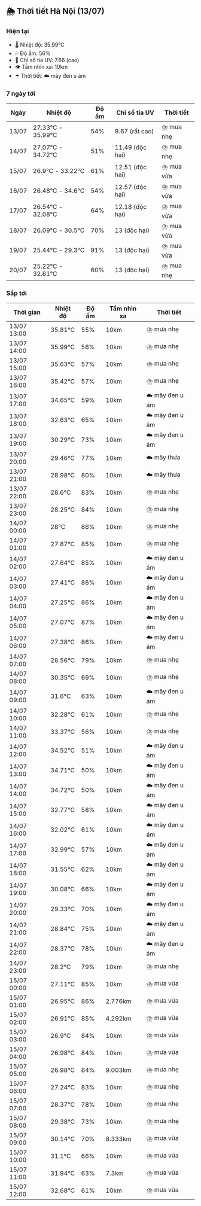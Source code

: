 ## 🌦️ Thời tiết Hà Nội (13/07)

### Hiện tại

- 🌡️ Nhiệt độ: 35.99℃
- 💦 Độ ẩm: 56%
- 🌟 Chỉ số tia UV: 7.66 (cao)
- 👁️ Tầm nhìn xa: 10km
- ☂️ Thời tiết: ☁️ mây đen u ám

### 7 ngày tới

| Ngày | Nhiệt độ | Độ ẩm | Chỉ số tia UV | Thời tiết |
| --- | --- | --- | --- | --- |
| 13/07 | 27.33℃ - 35.99℃ | 54% | 9.67 (rất cao) | ⛈️ mưa nhẹ |
| 14/07 | 27.07℃ - 34.72℃ | 51% | 11.49 (độc hại) | ⛈️ mưa nhẹ |
| 15/07 | 26.9℃ - 33.22℃ | 61% | 12.51 (độc hại) | ⛈️ mưa vừa |
| 16/07 | 26.48℃ - 34.6℃ | 54% | 12.57 (độc hại) | ⛈️ mưa vừa |
| 17/07 | 26.54℃ - 32.08℃ | 64% | 12.18 (độc hại) | ⛈️ mưa vừa |
| 18/07 | 26.09℃ - 30.5℃ | 70% | 13 (độc hại) | ⛈️ mưa vừa |
| 19/07 | 25.44℃ - 29.3℃ | 91% | 13 (độc hại) | ⛈️ mưa vừa |
| 20/07 | 25.22℃ - 32.61℃ | 60% | 13 (độc hại) | ⛈️ mưa nhẹ |

### Sắp tới

| Thời gian | Nhiệt độ | Độ ẩm | Tầm nhìn xa | Thời tiết |
| --- | --- | --- | --- | --- |
| 13/07 13:00 | 35.81℃ | 55% | 10km | ⛈️ mưa nhẹ |
| 13/07 14:00 | 35.99℃ | 56% | 10km | ⛈️ mưa nhẹ |
| 13/07 15:00 | 35.63℃ | 57% | 10km | ⛈️ mưa nhẹ |
| 13/07 16:00 | 35.42℃ | 57% | 10km | ⛈️ mưa nhẹ |
| 13/07 17:00 | 34.65℃ | 59% | 10km | ☁️ mây đen u ám |
| 13/07 18:00 | 32.63℃ | 65% | 10km | ☁️ mây đen u ám |
| 13/07 19:00 | 30.29℃ | 73% | 10km | ☁️ mây đen u ám |
| 13/07 20:00 | 29.46℃ | 77% | 10km | ☁️ mây thưa |
| 13/07 21:00 | 28.98℃ | 80% | 10km | ☁️ mây thưa |
| 13/07 22:00 | 28.6℃ | 83% | 10km | ⛈️ mưa nhẹ |
| 13/07 23:00 | 28.25℃ | 84% | 10km | ⛈️ mưa nhẹ |
| 14/07 00:00 | 28℃ | 86% | 10km | ⛈️ mưa nhẹ |
| 14/07 01:00 | 27.87℃ | 85% | 10km | ⛈️ mưa nhẹ |
| 14/07 02:00 | 27.64℃ | 85% | 10km | ☁️ mây đen u ám |
| 14/07 03:00 | 27.41℃ | 86% | 10km | ☁️ mây đen u ám |
| 14/07 04:00 | 27.25℃ | 86% | 10km | ☁️ mây đen u ám |
| 14/07 05:00 | 27.07℃ | 87% | 10km | ☁️ mây đen u ám |
| 14/07 06:00 | 27.38℃ | 86% | 10km | ☁️ mây đen u ám |
| 14/07 07:00 | 28.56℃ | 79% | 10km | ⛈️ mưa nhẹ |
| 14/07 08:00 | 30.35℃ | 69% | 10km | ⛈️ mưa nhẹ |
| 14/07 09:00 | 31.6℃ | 63% | 10km | ☁️ mây đen u ám |
| 14/07 10:00 | 32.28℃ | 61% | 10km | ⛈️ mưa nhẹ |
| 14/07 11:00 | 33.37℃ | 56% | 10km | ⛈️ mưa nhẹ |
| 14/07 12:00 | 34.52℃ | 51% | 10km | ☁️ mây đen u ám |
| 14/07 13:00 | 34.71℃ | 50% | 10km | ☁️ mây đen u ám |
| 14/07 14:00 | 34.72℃ | 50% | 10km | ☁️ mây đen u ám |
| 14/07 15:00 | 32.77℃ | 58% | 10km | ☁️ mây đen u ám |
| 14/07 16:00 | 32.02℃ | 61% | 10km | ☁️ mây đen u ám |
| 14/07 17:00 | 32.99℃ | 57% | 10km | ☁️ mây đen u ám |
| 14/07 18:00 | 31.55℃ | 62% | 10km | ☁️ mây đen u ám |
| 14/07 19:00 | 30.08℃ | 66% | 10km | ☁️ mây đen u ám |
| 14/07 20:00 | 29.33℃ | 70% | 10km | ☁️ mây đen u ám |
| 14/07 21:00 | 28.84℃ | 75% | 10km | ☁️ mây đen u ám |
| 14/07 22:00 | 28.37℃ | 78% | 10km | ☁️ mây đen u ám |
| 14/07 23:00 | 28.2℃ | 79% | 10km | ⛈️ mưa nhẹ |
| 15/07 00:00 | 27.11℃ | 85% | 10km | ⛈️ mưa vừa |
| 15/07 01:00 | 26.95℃ | 86% | 2.776km | ⛈️ mưa vừa |
| 15/07 02:00 | 26.91℃ | 85% | 4.292km | ⛈️ mưa vừa |
| 15/07 03:00 | 26.9℃ | 84% | 10km | ⛈️ mưa vừa |
| 15/07 04:00 | 26.98℃ | 84% | 10km | ⛈️ mưa vừa |
| 15/07 05:00 | 26.98℃ | 84% | 9.003km | ⛈️ mưa nhẹ |
| 15/07 06:00 | 27.24℃ | 83% | 10km | ⛈️ mưa nhẹ |
| 15/07 07:00 | 28.37℃ | 78% | 10km | ⛈️ mưa nhẹ |
| 15/07 08:00 | 29.38℃ | 73% | 10km | ⛈️ mưa nhẹ |
| 15/07 09:00 | 30.14℃ | 70% | 8.333km | ⛈️ mưa vừa |
| 15/07 10:00 | 31.1℃ | 66% | 10km | ⛈️ mưa vừa |
| 15/07 11:00 | 31.94℃ | 63% | 7.3km | ⛈️ mưa vừa |
| 15/07 12:00 | 32.68℃ | 61% | 10km | ⛈️ mưa vừa |
